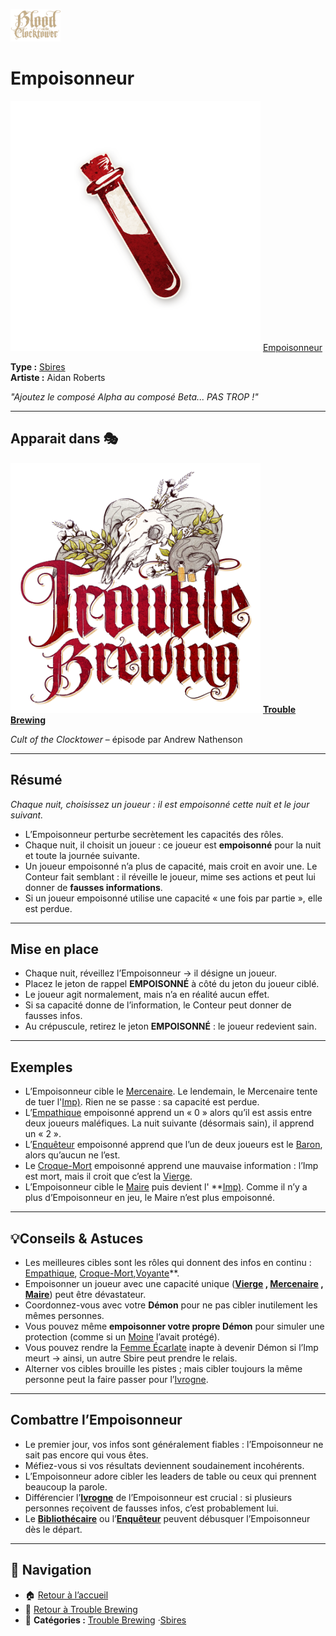 <p align="left">
  <a href="/botc-fr-bambi/">
    <img src="../images/logo.png" alt="Accueil BotC FR" width="80">
  </a>
</p>

# Empoisonneur  

[<img src="../images/Icon_poisoner.png" alt="Empoisonneur" width="400">](empoisonneur.md) [Empoisonneur](../tb_roles/empoisonneur.md)


**Type :** [Sbires](../sbires.md)  
**Artiste :** Aidan Roberts  

*"Ajoutez le composé Alpha au composé Beta... PAS TROP !"*  

---

## Apparait dans 🎭
[<img src="../images/Logo_trouble_brewing.png" alt="Trouble Brewing" width="400">](../trouble_brewing.md) [**Trouble Brewing**](../trouble_brewing.md)  

*Cult of the Clocktower* – épisode par Andrew Nathenson  

---

## Résumé

*Chaque nuit, choisissez un joueur : il est empoisonné cette nuit et le jour suivant.*  

- L’Empoisonneur perturbe secrètement les capacités des rôles.  
- Chaque nuit, il choisit un joueur : ce joueur est **empoisonné** pour la nuit et toute la journée suivante.  
- Un joueur empoisonné n’a plus de capacité, mais croit en avoir une. Le Conteur fait semblant : il réveille le joueur, mime ses actions et peut lui donner de **fausses informations**.  
- Si un joueur empoisonné utilise une capacité « une fois par partie », elle est perdue.  

---

## Mise en place 
- Chaque nuit, réveillez l’Empoisonneur → il désigne un joueur.  
- Placez le jeton de rappel **EMPOISONNÉ** à côté du jeton du joueur ciblé.  
- Le joueur agit normalement, mais n’a en réalité aucun effet.  
- Si sa capacité donne de l’information, le Conteur peut donner de fausses infos.  
- Au crépuscule, retirez le jeton **EMPOISONNÉ** : le joueur redevient sain.  

---

## Exemples
- L’Empoisonneur cible le [Mercenaire](../tb_roles/mercenaire.md). Le lendemain, le Mercenaire tente de tuer l'[Imp)](../tb_roles/imp.md). Rien ne se passe : sa capacité est perdue.  
- L’[Empathique](../tb_roles/empathique.md) empoisonné apprend un « 0 » alors qu’il est assis entre deux joueurs maléfiques. La nuit suivante (désormais sain), il apprend un « 2 ».  
- L’[Enquêteur](../tb_roles/enqueteur.md) empoisonné apprend que l’un de deux joueurs est le [Baron](../tb_roles/baron.md), alors qu’aucun ne l’est.  
- Le [Croque-Mort](../tb_roles/croquemort.md) empoisonné apprend une mauvaise information : l’Imp est mort, mais il croit que c’est la [Vierge](../tb_roles/vierge.md).  
- L’Empoisonneur cible le [Maire](../tb_roles/maire.md) puis devient l' **[Imp)](../tb_roles/imp.md). Comme il n’y a plus d’Empoisonneur en jeu, le Maire n’est plus empoisonné.  

---

## 💡Conseils & Astuces  
- Les meilleures cibles sont les rôles qui donnent des infos en continu : [Empathique](../tb_roles/empathique.md), [Croque-Mort](../tb_roles/croquemort.md),[Voyante](../tb_roles/voaynte.md)**.  
- Empoisonner un joueur avec une capacité unique (**[Vierge](../tb_roles/vierge.md) , [Mercenaire](../tb_roles/mercenaire.md) , [Maire](../tb_roles/maire.md)**) peut être dévastateur.  
- Coordonnez-vous avec votre **Démon** pour ne pas cibler inutilement les mêmes personnes.  
- Vous pouvez même **empoisonner votre propre Démon** pour simuler une protection (comme si un [Moine](../tb_roles/moine.md) l’avait protégé).  
- Vous pouvez rendre la [Femme Écarlate](../tb_roles/femme_ecarlate.md)  inapte à devenir Démon si l’Imp meurt → ainsi, un autre Sbire peut prendre le relais.  
- Alterner vos cibles brouille les pistes ; mais cibler toujours la même personne peut la faire passer pour l’[Ivrogne](../tb_roles/ivrogne.md).  

---

## Combattre l’Empoisonneur 
- Le premier jour, vos infos sont généralement fiables : l’Empoisonneur ne sait pas encore qui vous êtes.  
- Méfiez-vous si vos résultats deviennent soudainement incohérents.  
- L’Empoisonneur adore cibler les leaders de table ou ceux qui prennent beaucoup la parole.  
- Différencier l’**[Ivrogne](../tb_roles/ivrogne.md)** de l’Empoisonneur est crucial : si plusieurs personnes reçoivent de fausses infos, c’est probablement lui.  
- Le **[Bibliothécaire](../tb_roles/bibliothecaire.md)** ou l’**[Enquêteur](../tb_roles/enqueteur.md)** peuvent débusquer l’Empoisonneur dès le départ.  

---

## 📂 Navigation
- 🏠 [Retour à l’accueil](/botc-fr-bambi/)  
- 🍺 [Retour à Trouble Brewing](../trouble_brewing.md)  
- 📂 **Catégories :** [Trouble Brewing](../trouble_brewing.md) ·[Sbires](../sbires.md)  

